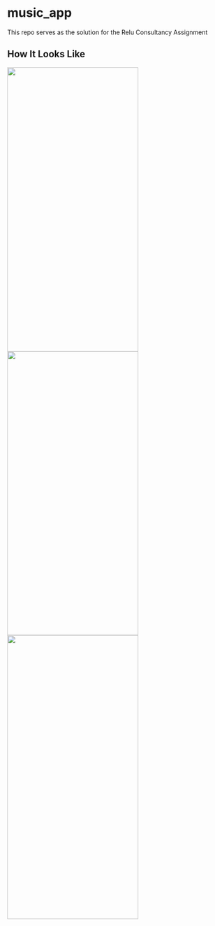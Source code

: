 # music_app
This repo serves as the solution for the Relu Consultancy Assignment

## How It Looks Like
<img src="https://user-images.githubusercontent.com/69889824/181037534-88701896-089f-4eef-9890-b12582be1dc4.png" width="300" height="650">  <img src="https://user-images.githubusercontent.com/69889824/181037570-220108b0-ac38-4d3b-9791-0df86dff97af.png" width="300" height="650">  <img src="https://user-images.githubusercontent.com/69889824/181037601-4d93bbd2-c77f-4a7c-82d8-c42a541f901a.png" width="300" height="650"> 
